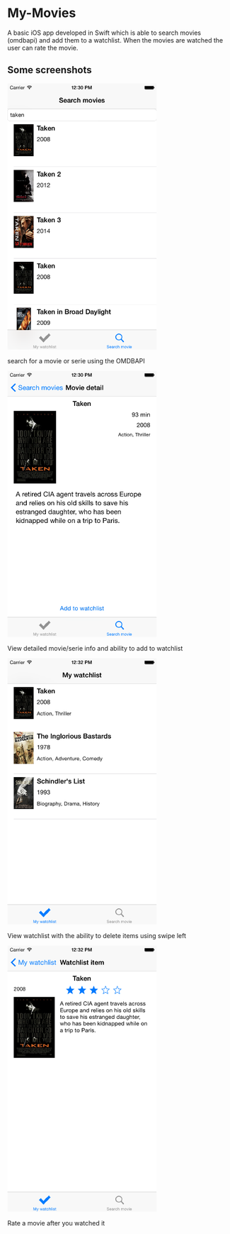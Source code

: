 # My-Movies
A basic iOS app developed in Swift which is able to search movies (omdbapi) and add them to a watchlist. When the movies are watched the user can rate the movie.
## Some screenshots
![](screenshots/search.png)

search for a movie or serie using the OMDBAPI

![](screenshots/search-detail.png)

View detailed movie/serie info and ability to add to watchlist

![](screenshots/watchlist.png)

View watchlist with the ability to delete items using swipe left

![](screenshots/rate.png)

Rate a movie after you watched it

